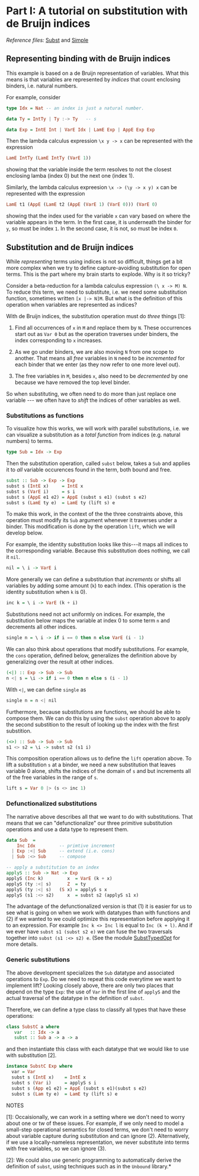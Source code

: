 # Part I: A tutorial on substitution with de Bruijn indices

*Reference files:* [Subst](src/Subst.hs) and 
   [Simple](src/Simple.hs)

## Representing binding with de Bruijn indices

This example is based on a de Bruijn representation of variables. What this means is that variables are represented by *indices* that count enclosing binders, i.e. natural numbers.

For example, consider

```haskell
type Idx = Nat -- an index is just a natural number.

data Ty = IntTy | Ty :-> Ty   -- s

data Exp = IntE Int | VarE Idx | LamE Exp | AppE Exp Exp
```

Then the lambda calculus expression `\x y -> x` can be represented with the expression

```haskell
LamE IntTy (LamE IntTy (VarE 1))
```

showing that the variable inside the term resolves to not the closest enclosing lamba (index 0) but the next one (index 1).

Similarly, the lambda calculus expreesion `\x -> (\y -> x y) x` can be represented with the expression

```haskell
LamE t1 (AppE (LamE t2 (AppE (VarE 1) (VarE 0))) (VarE 0)
```

showing that the index used for the variable `x` can vary based on where the variable appears in the term. In the first case, it is underneath the binder for `y`, so must be index `1`. In the second case, it is not, so must be index `0`.

## Substitution and de Bruijn indices

While *representing* terms using indices is not so difficult, things get a bit more complex when we try to define capture-avoiding substitution for open terms. This is the part where my brain starts to explode.  Why is it so tricky?

Consider a beta-reduction for a lambda calculus expression `(\ x -> M) N`. To reduce this term, we need to substitute, i.e. we need some substitution function, sometimes written `[x |-> N]M`. But what is the definition of this operation when variables are represented as indices?

With de Bruijn indices, the substitution operation must do *three* things [1]:

1. Find all occurrences of `x` in `M` and replace them by `N`. These occurrences start out as `Var 0` but as the operation traverses under binders, the index corresponding to `x` increases.

2. As we go under binders, we are also moving `N` from one scope to another. That means all *free* variables in `N` need to be *incremented* for each binder that we enter (as they now refer to one more level out).

3. The free variables in `M`, besides `x`, also need to be *decremented* by one because we have removed the top level binder.

So when substituting, we often need to do more than just replace one variable --- we often have to *shift* the indices of other variables as well.

### Substitutions as functions

To visualize how this works, we will work with parallel substitutions, i.e. we  can visualize a substitution as a *total function* from indices (e.g. natural numbers) to terms.

```haskell
type Sub = Idx -> Exp
```

Then the substitution operation, called `subst` below, takes a `Sub` and applies it to *all* variable occurences found in the term, both bound and free.

```haskell
subst :: Sub -> Exp -> Exp
subst s (IntE x)     = IntE x
subst s (VarE i)     = s i
subst s (AppE e1 e2) = AppE (subst s e1) (subst s e2)
subst s (LamE ty e)  = LamE ty (lift s) e
```

To make this work, in the context of the the three constraints above, this operation must modify its `Sub` argument whenever it traverses under a binder. This modification is done by the operation `lift`, which we will develop below.  

For example, the identity substitution looks like this---it maps all indices to the corresponding variable. Because this substitution does nothing, we call it `nil`.

```haskell
nil = \ i -> VarE i
```

More generally we can define a substitution that *increments* or shifts all variables by adding some amount (`k`) to each index. (This operation is the identity substitution when `k` is 0).

```haskell
inc k = \ i -> VarE (k + i)
```

Substitutions need not act uniformly on indices. For example, the substitution below maps the variable at index 0 to some term `n` and decrements all other indices.

```haskell
single n = \ i -> if i == 0 then n else VarE (i - 1)
```

We can also think about operations that modify substitutions. For example, the `cons` operation, defined below, generalizes the definition above by generalizing over the result at other indices.
  
```haskell  
(<|) :: Exp -> Sub -> Sub 
n <| s = \i -> if i == 0 then n else s (i - 1)
```

With `<|`, we can define `single` as

```haskell
single n = n <| nil
```

Furthermore, because substitutions are functions, we should be able to compose them. We can do this by using the `subst` operation above to apply the second substition to the result of looking up the index with the first substition. 

```haskell
(<>) :: Sub -> Sub -> Sub
s1 <> s2 = \i -> subst s2 (s1 i)
```

This composition operation allows us to define the `lift` operation above. To lift a substitution `s` at a binder, we need a new substitution that leaves variable 0 alone, shifts the indices of the domain of `s` and but increments all of the free variables in the range of `s`.

```haskell
lift s = Var 0 |> (s <> inc 1)  
```

### Defunctionalized substitutions

The narrative above describes all that we want to do with substitutions. That means that we can "defunctionalize" our three primitive substitution operations and use a data type to represent them.

```haskell
data Sub  =
    Inc Idx         -- primtive increment
  | Exp :<| Sub     -- extend (i.e. cons)
  | Sub :<> Sub     -- compose

-- apply a substitution to an index
applyS :: Sub -> Nat -> Exp
applyS (Inc k)         x  = VarE (k + x)
applyS (ty :<| s)      Z  = ty
applyS (ty :<| s)   (S x) = applyS s x
applyS (s1 :<> s2)     x  = subst s2 (applyS s1 x)
```

The advantage of the defunctionalized version is that (1) it is easier for us to see what is going on when we work with datatypes than with functions and (2) if we wanted to we could optimize this representation before applying it to an expression. For example `Inc k <> Inc l` is equal to `Inc (k + l)`. And if we ever have `subst s1 (subst s2 e)` we can fuse the two traversals together into `subst (s1 :<> s2) e`. (See the module [SubstTypedOpt](src/SubstTypedOpt.hs) for more details.

### Generic substitutions

The above development specializes the `Sub` datatype and associated operations to `Exp`. Do we need to repeat this code everytime we want to implement lift? Looking closely above, there are only two places that depend on the type `Exp`: the use of `Var` in the first line of `applyS` and the actual traversal of the datatype in the definition of `subst`. 

Therefore, we can define a type class to classify all types that have these operations:

```haskell
class SubstC a where
   var   :: Idx -> a
   subst :: Sub a -> a -> a
```

and then instantiate this class with each datatype that we would like to use with substitution [2].

```haskell
instance SubstC Exp where
  var = Var
  subst s (IntE x)    = IntE x
  subst s (Var i)     = applyS s i
  subst s (App e1 e2) = AppE (subst s e1)(subst s e2)
  subst s (Lam ty e)  = LamE ty (lift s) e
```

NOTES

[1]: Occaisionally, we can work in a setting where we don't need to worry about one or tw of these issues. For example, if we only need to model a small-step operational semantics for closed terms, we don't need to worry about variable capture during substitution and can ignore (2). Alternatively, if we use a locally-nameless representation, we never substitute into terms with free variables, so we can ignore (3).

[2]: We could also use generic programming to automatically derive the definition of `subst`, using techniques such as in the `Unbound` library.*

